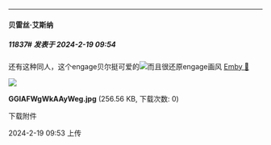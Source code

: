 ﻿*****

####  贝雷丝·艾斯纳  
##### 11837#       发表于 2024-2-19 09:54

还有这种同人，这个engage贝尔挺可爱的<img src="https://static.saraba1st.com/image/smiley/face2017/072.png" referrerpolicy="no-referrer">而且很还原engage画风
[Emby 🌸](https://twitter.com/embiebun/status/1759007595854000260)

<img src="https://img.saraba1st.com/forum/202402/19/095338vsrdsnuwwlfzdryn.jpg" referrerpolicy="no-referrer">

<strong>GGlAFWgWkAAyWeg.jpg</strong> (256.56 KB, 下载次数: 0)

下载附件

2024-2-19 09:53 上传

